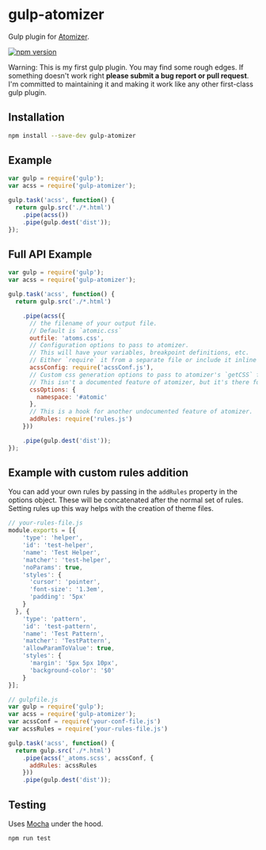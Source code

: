 # gulp-atomizer

Gulp plugin for [Atomizer](https://github.com/yahoo/atomizer).

[![npm version](https://badge.fury.io/js/gulp-atomizer.svg)](https://badge.fury.io/js/gulp-atomizer)

Warning: This is my first gulp plugin.  You may find some rough edges.  If something doesn't work right **please submit a bug report or pull request**.  I'm committed to maintaining it and making it work like any other first-class gulp plugin.

## Installation
```bash
npm install --save-dev gulp-atomizer
```

## Example
```js
var gulp = require('gulp');
var acss = require('gulp-atomizer');

gulp.task('acss', function() {
  return gulp.src('./*.html')
    .pipe(acss())
    .pipe(gulp.dest('dist'));
});
```

## Full API Example
```js
var gulp = require('gulp');
var acss = require('gulp-atomizer');

gulp.task('acss', function() {
  return gulp.src('./*.html')

    .pipe(acss({
      // the filename of your output file.
      // Default is `atomic.css`
      outfile: 'atoms.css',
      // Configuration options to pass to atomizer.
      // This will have your variables, breakpoint definitions, etc.
      // Either `require` it from a separate file or include it inline
      acssConfig: require('acssConf.js'),
      // Custom css generation options to pass to atomizer's `getCSS` function.
      // This isn't a documented feature of atomizer, but it's there for those who know what to do with it.
      cssOptions: {
        namespace: '#atomic'
      },
      // This is a hook for another undocumented feature of atomizer.  You can use it to create custom ACSS 'functions'.  Calls `acss.addRules(options.addRules)` under the hood.
      addRules: require('rules.js')
    }))

    .pipe(gulp.dest('dist'));
});
```

## Example with custom rules addition
You can add your own rules by passing in the `addRules` property in the options object. These will be concatenated after the normal set of rules. Setting rules up this way helps with the creation of theme files.
```js
// your-rules-file.js
module.exports = [{
    'type': 'helper',
    'id': 'test-helper',
    'name': 'Test Helper',
    'matcher': 'test-helper',
    'noParams': true,
    'styles': {
      'cursor': 'pointer',
      'font-size': '1.3em',
      'padding': '5px'
    }
  }, {
    'type': 'pattern',
    'id': 'test-pattern',
    'name': 'Test Pattern',
    'matcher': 'TestPattern',
    'allowParamToValue': true,
    'styles': {
      'margin': '5px 5px 10px',
      'background-color': '$0'
    }
}];
```
```js
// gulpfile.js
var gulp = require('gulp');
var acss = require('gulp-atomizer');
var acssConf = require('your-conf-file.js')
var acssRules = require('your-rules-file.js')

gulp.task('acss', function() {
  return gulp.src('./*.html')
    .pipe(acss('_atoms.scss', acssConf, {
      addRules: acssRules
    }))
    .pipe(gulp.dest('dist'));
```

## Testing
Uses [Mocha](http://mochajs.org/) under the hood.
```bash
npm run test
```

